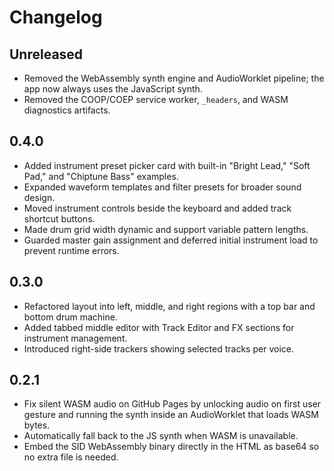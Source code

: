 # Changelog

## Unreleased
- Removed the WebAssembly synth engine and AudioWorklet pipeline; the app now always uses the JavaScript synth.
- Removed the COOP/COEP service worker, `_headers`, and WASM diagnostics artifacts.

## 0.4.0
- Added instrument preset picker card with built-in "Bright Lead," "Soft Pad," and "Chiptune Bass" examples.
- Expanded waveform templates and filter presets for broader sound design.
- Moved instrument controls beside the keyboard and added track shortcut buttons.
- Made drum grid width dynamic and support variable pattern lengths.
- Guarded master gain assignment and deferred initial instrument load to prevent runtime errors.

## 0.3.0
- Refactored layout into left, middle, and right regions with a top bar and bottom drum machine.
- Added tabbed middle editor with Track Editor and FX sections for instrument management.
- Introduced right-side trackers showing selected tracks per voice.

## 0.2.1
- Fix silent WASM audio on GitHub Pages by unlocking audio on first user gesture and running the synth inside an AudioWorklet that loads WASM bytes.
- Automatically fall back to the JS synth when WASM is unavailable.
- Embed the SID WebAssembly binary directly in the HTML as base64 so no extra file is needed.
